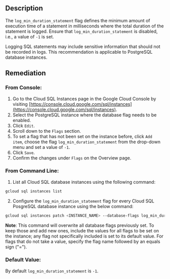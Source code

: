 ## Description

The `log_min_duration_statement` flag defines the minimum amount of execution time of a statement in milliseconds where the total duration of the statement is logged. Ensure that `log_min_duration_statement` is disabled, i.e., a value of `-1` is set.

Logging SQL statements may include sensitive information that should not be recorded in logs. This recommendation is applicable to PostgreSQL database instances.

## Remediation

### From Console:

1. Go to the Cloud SQL Instances page in the Google Cloud Console by visiting [https://console.cloud.google.com/sql/instances](https://console.cloud.google.com/sql/instances).
2. Select the PostgreSQL instance where the database flag needs to be enabled.
3. Click `Edit`.
4. Scroll down to the `Flags` section.
5. To set a flag that has not been set on the instance before, click `Add item`, choose the flag `log_min_duration_statement` from the drop-down menu and set a value of `-1`.
6. Click `Save`.
7. Confirm the changes under `Flags` on the Overview page.

### From Command Line:

1. List all Cloud SQL database instances using the following command:

```bash
gcloud sql instances list
```

2. Configure the `log_min_duration_statement` flag for every Cloud SQL PosgreSQL database instance using the below command:

```bash
gcloud sql instances patch <INSTANCE_NAME> --database-flags log_min_duration_statement=-1
```

**Note**: This command will overwrite all database flags previously set. To keep those and add new ones, include the values for all flags to be set on the instance; any flag not specifically included is set to its default value. For flags that do not take a value, specify the flag name followed by an equals sign ("=").

### Default Value:

By default `log_min_duration_statement` is `-1`.